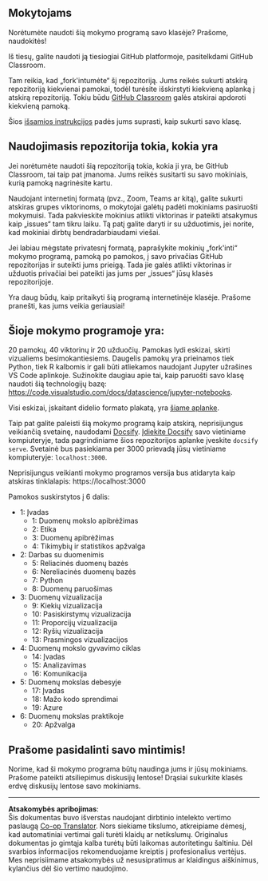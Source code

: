 <!--
CO_OP_TRANSLATOR_METADATA:
{
  "original_hash": "f7440be10c17a8a9262713af3d2818a9",
  "translation_date": "2025-09-06T20:02:54+00:00",
  "source_file": "for-teachers.md",
  "language_code": "lt"
}
-->
## Mokytojams

Norėtumėte naudoti šią mokymo programą savo klasėje? Prašome, naudokitės!

Iš tiesų, galite naudoti ją tiesiogiai GitHub platformoje, pasitelkdami GitHub Classroom.

Tam reikia, kad „fork'intumėte“ šį repozitoriją. Jums reikės sukurti atskirą repozitoriją kiekvienai pamokai, todėl turėsite išskirstyti kiekvieną aplanką į atskirą repozitoriją. Tokiu būdu [GitHub Classroom](https://classroom.github.com/classrooms) galės atskirai apdoroti kiekvieną pamoką.

Šios [išsamios instrukcijos](https://github.blog/2020-03-18-set-up-your-digital-classroom-with-github-classroom/) padės jums suprasti, kaip sukurti savo klasę.

## Naudojimasis repozitorija tokia, kokia yra

Jei norėtumėte naudoti šią repozitoriją tokia, kokia ji yra, be GitHub Classroom, tai taip pat įmanoma. Jums reikės susitarti su savo mokiniais, kurią pamoką nagrinėsite kartu.

Naudojant internetinį formatą (pvz., Zoom, Teams ar kitą), galite sukurti atskiras grupes viktorinoms, o mokytojai galėtų padėti mokiniams pasiruošti mokymuisi. Tada pakvieskite mokinius atlikti viktorinas ir pateikti atsakymus kaip „issues“ tam tikru laiku. Tą patį galite daryti ir su užduotimis, jei norite, kad mokiniai dirbtų bendradarbiaudami viešai.

Jei labiau mėgstate privatesnį formatą, paprašykite mokinių „fork'inti“ mokymo programą, pamoką po pamokos, į savo privačias GitHub repozitorijas ir suteikti jums prieigą. Tada jie galės atlikti viktorinas ir užduotis privačiai bei pateikti jas jums per „issues“ jūsų klasės repozitorijoje.

Yra daug būdų, kaip pritaikyti šią programą internetinėje klasėje. Prašome pranešti, kas jums veikia geriausiai!

## Šioje mokymo programoje yra:

20 pamokų, 40 viktorinų ir 20 užduočių. Pamokas lydi eskizai, skirti vizualiems besimokantiesiems. Daugelis pamokų yra prieinamos tiek Python, tiek R kalbomis ir gali būti atliekamos naudojant Jupyter užrašines VS Code aplinkoje. Sužinokite daugiau apie tai, kaip paruošti savo klasę naudoti šią technologijų bazę: https://code.visualstudio.com/docs/datascience/jupyter-notebooks.

Visi eskizai, įskaitant didelio formato plakatą, yra [šiame aplanke](../../sketchnotes).

Taip pat galite paleisti šią mokymo programą kaip atskirą, neprisijungus veikiančią svetainę, naudodami [Docsify](https://docsify.js.org/#/). [Įdiekite Docsify](https://docsify.js.org/#/quickstart) savo vietiniame kompiuteryje, tada pagrindiniame šios repozitorijos aplanke įveskite `docsify serve`. Svetainė bus pasiekiama per 3000 prievadą jūsų vietiniame kompiuteryje: `localhost:3000`.

Neprisijungus veikianti mokymo programos versija bus atidaryta kaip atskiras tinklalapis: https://localhost:3000

Pamokos suskirstytos į 6 dalis:

- 1: Įvadas
    - 1: Duomenų mokslo apibrėžimas
    - 2: Etika
    - 3: Duomenų apibrėžimas
    - 4: Tikimybių ir statistikos apžvalga
- 2: Darbas su duomenimis
    - 5: Reliacinės duomenų bazės
    - 6: Nereliacinės duomenų bazės
    - 7: Python
    - 8: Duomenų paruošimas
- 3: Duomenų vizualizacija
    - 9: Kiekių vizualizacija
    - 10: Pasiskirstymų vizualizacija
    - 11: Proporcijų vizualizacija
    - 12: Ryšių vizualizacija
    - 13: Prasmingos vizualizacijos
- 4: Duomenų mokslo gyvavimo ciklas
    - 14: Įvadas
    - 15: Analizavimas
    - 16: Komunikacija
- 5: Duomenų mokslas debesyje
    - 17: Įvadas
    - 18: Mažo kodo sprendimai
    - 19: Azure
- 6: Duomenų mokslas praktikoje
    - 20: Apžvalga

## Prašome pasidalinti savo mintimis!

Norime, kad ši mokymo programa būtų naudinga jums ir jūsų mokiniams. Prašome pateikti atsiliepimus diskusijų lentose! Drąsiai sukurkite klasės erdvę diskusijų lentose savo mokiniams.

---

**Atsakomybės apribojimas**:  
Šis dokumentas buvo išverstas naudojant dirbtinio intelekto vertimo paslaugą [Co-op Translator](https://github.com/Azure/co-op-translator). Nors siekiame tikslumo, atkreipiame dėmesį, kad automatiniai vertimai gali turėti klaidų ar netikslumų. Originalus dokumentas jo gimtąja kalba turėtų būti laikomas autoritetingu šaltiniu. Dėl svarbios informacijos rekomenduojame kreiptis į profesionalius vertėjus. Mes neprisiimame atsakomybės už nesusipratimus ar klaidingus aiškinimus, kylančius dėl šio vertimo naudojimo.
